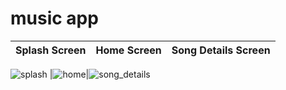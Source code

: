 # music app

|  Splash Screen         |   Home Screen             |  Song Details Screen              
------------------------:|:-------------------------:|:-------------------------:
![splash](https://github.com/mariammoamen20/music-app/assets/76426940/2866ac4d-f988-46b9-a17b-8491b0eeb1cb)
|![home](https://github.com/mariammoamen20/music-app/assets/76426940/0453f83b-26ea-4448-b44d-1adcec6212d3)|![song_details](https://github.com/mariammoamen20/music-app/assets/76426940/5dbf95ae-d328-4125-81d5-a70de874791a)

